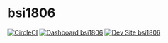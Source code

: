 # bsi1806

[![CircleCI](https://circleci.com/gh/ownsourcing/bsi1806.svg?style=shield)](https://circleci.com/gh/ownsourcing/bsi1806)
[![Dashboard bsi1806](https://img.shields.io/badge/dashboard-bsi1806-yellow.svg)](https://dashboard.pantheon.io/sites/eaa3adc3-7cfb-4a08-8c16-d4f8ba03a783#dev/code)
[![Dev Site bsi1806](https://img.shields.io/badge/site-bsi1806-blue.svg)](http://dev-bsi1806.pantheonsite.io/)